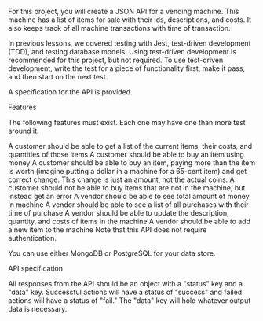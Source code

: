 For this project, you will create a JSON API for a vending machine. This machine has a list of items for sale with their ids, descriptions, and costs. It also keeps track of all machine transactions with time of transaction.

In previous lessons, we covered testing with Jest, test-driven development (TDD), and testing database models. Using test-driven development is recommended for this project, but not required. To use test-driven development, write the test for a piece of functionality first, make it pass, and then start on the next test.

A specification for the API is provided.

Features  

The following features must exist. Each one may have one than more test around it.

A customer should be able to get a list of the current items, their costs, and quantities of those items
A customer should be able to buy an item using money
A customer should be able to buy an item, paying more than the item is worth (imagine putting a dollar in a machine for a 65-cent item) and get correct change. This change is just an amount, not the actual coins.
A customer should not be able to buy items that are not in the machine, but instead get an error
A vendor should be able to see total amount of money in machine
A vendor should be able to see a list of all purchases with their time of purchase
A vendor should be able to update the description, quantity, and costs of items in the machine
A vendor should be able to add a new item to the machine
Note that this API does not require authentication.

You can use either MongoDB or PostgreSQL for your data store.

API specification  

All responses from the API should be an object with a "status" key and a "data" key. Successful actions will have a status of "success" and failed actions will have a status of "fail." The "data" key will hold whatever output data is necessary.
